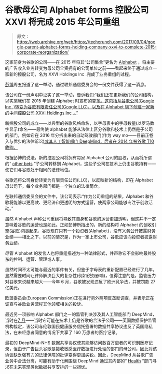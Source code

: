 # 谷歌母公司 Alphabet forms 控股公司 XXVI 将完成 2015 年公司重组

> 原文：<https://web.archive.org/web/https://techcrunch.com/2017/09/04/google-parent-alphabet-forms-holding-company-xxvi-to-complete-2015-corporate-reorganization/>

这家前身为谷歌的公司——在 2015 年将其“公司集合”更名为 [Alphabet](https://web.archive.org/web/20230404045007/https://techcrunch.com/2015/10/02/google-becomes-alphabet/) ，将主要的广告收入业务转变为母公司全资拥有的公司单位之前——看起来终于通过成立一家新的控股公司，名为 XXVI Holdings Inc .完成了业务重组的过程。

[彭博](https://web.archive.org/web/20230404045007/https://www.bloomberg.com/news/articles/2017-09-01/alphabet-wraps-up-reorganization-with-a-new-company-called-xxvi)周五报道了这一举动，通过联邦通信委员会的一份文件获得了这一消息。

该公司在一份声明中证实了这一举动，告诉我们:“我们正在更新我们的公司结构，以实施我们在 2015 年创建 Alphabet 时宣布的变革[。这包括从谷歌公司(Google Inc .)转变为谷歌有限责任公司(Google LLC)，以及在 Alphabet 旗下创建一家新的中间控股公司 XXVI Holdings Inc .。”](https://web.archive.org/web/20230404045007/https://abc.xyz/investor/founders-letters/2015/index.html#2015-larry-alphabet-letter)

新控股公司的成立——以典型的谷歌风格命名，以字母表中的字母数量(以罗马数字显示)命名——最终使 alphabet 能够从法律上区分谷歌和技术上仍然是子公司的部门，例如它在 2016 年分拆出来的自动驾驶部门(作为 way mo——目前正卷入与优步的法律诉讼[)或其人工智能部门 DeepMind，后者在 2014 年被谷歌 T10 收购。](https://web.archive.org/web/20230404045007/https://techcrunch.com/2017/06/28/uber-unaware-of-trade-secret-theft/)

根据彭博的说法，新的控股公司将拥有每家 Alphabet 公司的股权，从而将所谓的“ [other bets](https://web.archive.org/web/20230404045007/https://news.crunchbase.com/news/far-alphabet-improved-financial-performance-bets/?utm_source=twitter&utm_medium=social&utm_campaign=crunchbase-news&utm_content=organic&utm_term=alphabet_here-is-how-far_2017-08-07) ”子公司转移到 Alphabet，这些子公司在技术上仍由谷歌持有——使它们与谷歌处于相同的法律地位。

谷歌还将公司身份转变为有限责任公司(LLC)，以反映新的结构，即在 Alphabet 母公司下，每个业务部门都是一个独立的法律筒仓。

在联邦通信委员会的文件中，该公司表示:“作为公司重组的结果，Alphabet 和谷歌将能够以更高效、更经济和更透明的方式运营，使两家公司能够专注于创收活动。”

虽然 Alphabet 声称公司重组将导致其自身和谷歌的运营更加透明，但这并不一定意味着谷歌的运营也是如此。正如彭博所指出的，新的结构将 Alphabet 的创收引擎(谷歌)包裹起来，谷歌现在只有一个投资者(Alphabet)，没有义务公开披露财务业绩——相比之下，以前的情况是，作为一家上市公司，谷歌应该向投资者披露财务业绩。

尽管 Alphabet 的发言人也将重组描述为一种法律形式，并声称它不会影响最终股东的控制、运营、管理或人事。

虽然时间不太可能与最近的事件有关，但鉴于字母表的重新配置已经进行了几年，显然需要时间让律师解决巨大的复杂性(例如税务影响)，值得注意的是，监管压力对谷歌来说越来越大——今年 6 月，谷歌被发现违反了欧洲竞争法，并被罚款 27 亿美元。

欧盟委员会(European Commission)正在进行另外两项反垄断调查，并表示正在调查与谷歌业务流程其他领域相关的投诉。

最近另一项影响 Alphabet 部门之一的监管判决涉及其人工智能部门 DeepMind，当时在[7 月](https://web.archive.org/web/20230404045007/https://techcrunch.com/2017/07/03/uk-data-regulator-says-deepminds-initial-deal-with-the-nhs-broke-privacy-law/)——当时它可能在技术上仍是谷歌的合法子公司——英国数据保护监管机构裁定，该公司与伦敦国民健康服务信托签署的数据共享协议违反了英国隐私法，在未经患者同意的情况下共享了 160 万患者的医疗记录。

最初的 DeepMind-NHS 数据共享协议使其能够访问数百万患者的可识别医疗记录，但由于广告巨头谷歌是接收敏感医疗数据进行处理的部门的母公司，因此对该协议缺乏强有力的法律保障的批评变得更加尖锐。因此，DeepMind 从谷歌广告业务中合法分离，可能有助于化解围绕 DeepMind 通过其内部的“ [Health](https://web.archive.org/web/20230404045007/https://deepmind.com/applied/deepmind-health/) ”部门寻求在未来实现类似数据共享安排的一些担忧。